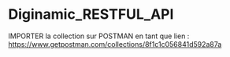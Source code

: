 # Diginamic_RESTFUL_API


IMPORTER la collection sur POSTMAN en tant que lien : https://www.getpostman.com/collections/8f1c1c056841d592a87a
